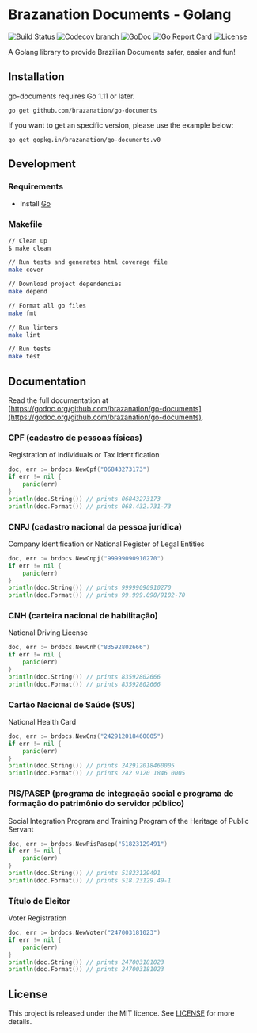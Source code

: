 # Brazanation Documents - Golang

[![Build Status](https://img.shields.io/travis/brazanation/go-documents/master.svg?style=flat-square)](https://travis-ci.org/brazanation/go-documents)
[![Codecov branch](https://img.shields.io/codecov/c/github/brazanation/go-documents/master.svg?style=flat-square)](https://codecov.io/gh/brazanation/go-documents)
[![GoDoc](https://img.shields.io/badge/godoc-reference-5272B4.svg?style=flat-square)](https://godoc.org/github.com/brazanation/go-documents)
[![Go Report Card](https://goreportcard.com/badge/github.com/brazanation/go-documents?style=flat-square)](https://goreportcard.com/report/github.com/brazanation/go-documents)
[![License](https://img.shields.io/badge/License-MIT-blue.svg?style=flat-square)](https://github.com/brazanation/go-documents/blob/master/LICENSE)

A Golang library to provide Brazilian Documents safer, easier and fun!

## Installation

go-documents requires Go 1.11 or later.

```
go get github.com/brazanation/go-documents
```

If you want to get an specific version, please use the example below:

```
go get gopkg.in/brazanation/go-documents.v0
```

## Development

### Requirements

- Install [Go](https://golang.org)

### Makefile
```sh
// Clean up
$ make clean

// Run tests and generates html coverage file
make cover

// Download project dependencies
make depend

// Format all go files
make fmt

// Run linters
make lint

// Run tests
make test
```

## Documentation

Read the full documentation at [https://godoc.org/github.com/brazanation/go-documents](https://godoc.org/github.com/brazanation/go-documents).

### CPF (cadastro de pessoas físicas)

Registration of individuals or Tax Identification

```go
doc, err := brdocs.NewCpf("06843273173")
if err != nil {
    panic(err)
}
println(doc.String()) // prints 06843273173
println(doc.Format()) // prints 068.432.731-73
```

### CNPJ (cadastro nacional da pessoa jurídica)

Company Identification or National Register of Legal Entities

```go
doc, err := brdocs.NewCnpj("99999090910270")
if err != nil {
    panic(err)
}
println(doc.String()) // prints 99999090910270
println(doc.Format()) // prints 99.999.090/9102-70
```

### CNH (carteira nacional de habilitação)

National Driving License

```go
doc, err := brdocs.NewCnh("83592802666")
if err != nil {
    panic(err)
}
println(doc.String()) // prints 83592802666
println(doc.Format()) // prints 83592802666
```

### Cartão Nacional de Saúde (SUS)

National Health Card

```go
doc, err := brdocs.NewCns("242912018460005")
if err != nil {
    panic(err)
}
println(doc.String()) // prints 242912018460005
println(doc.Format()) // prints 242 9120 1846 0005
```

### PIS/PASEP (programa de integração social e programa de formação do patrimônio do servidor público)

Social Integration Program and Training Program of the Heritage of Public Servant

```go
doc, err := brdocs.NewPisPasep("51823129491")
if err != nil {
    panic(err)
}
println(doc.String()) // prints 51823129491
println(doc.Format()) // prints 518.23129.49-1
```

### Título de Eleitor

Voter Registration

```go
doc, err := brdocs.NewVoter("247003181023")
if err != nil {
    panic(err)
}
println(doc.String()) // prints 247003181023
println(doc.Format()) // prints 247003181023
```

## License

This project is released under the MIT licence. See [LICENSE](https://github.com/brazanation/go-documents/blob/master/LICENSE) for more details.
